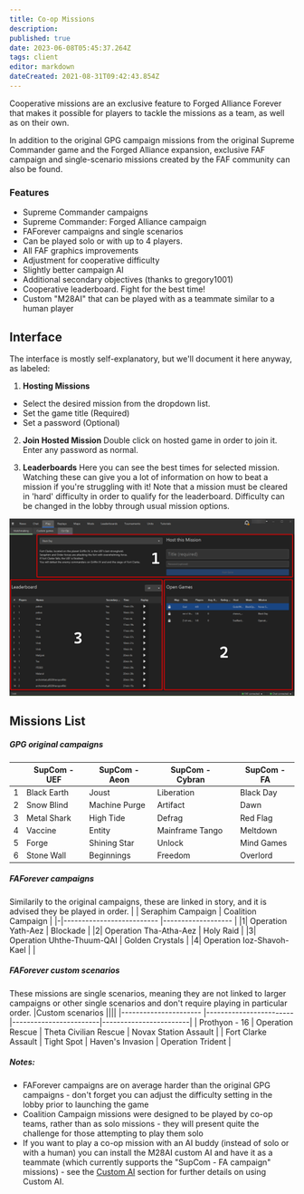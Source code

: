 ```yaml
---
title: Co-op Missions
description: 
published: true
date: 2023-06-08T05:45:37.264Z
tags: client
editor: markdown
dateCreated: 2021-08-31T09:42:43.854Z
---
```


Cooperative missions are an exclusive feature to Forged Alliance Forever that makes it possible for players to tackle the missions as a team, as well as on their own.

In addition to the original GPG campaign missions from the original Supreme Commander game and the Forged Alliance expansion, exclusive FAF campaign and single-scenario missions created by the FAF community can also be found.

### Features
- Supreme Commander campaigns
- Supreme Commander: Forged Alliance campaign
- FAForever campaigns and single scenarios
- Can be played solo or with up to 4 players.
- All FAF graphics improvements
- Adjustment for cooperative difficulty
- Slightly better campaign AI
- Additional secondary objectives (thanks to gregory1001)
- Cooperative leaderboard. Fight for the best time!
- Custom "M28AI" that can be played with as a teammate similar to a human player
## Interface
The interface is mostly self-explanatory, but we'll document it here anyway, as labeled:
1) **Hosting Missions**
- Select the desired mission from the dropdown list.
- Set the game title (Required)
- Set a password (Optional)

2) **Join Hosted Mission**
Double click on hosted game in order to join it. Enter any password as normal.

3) **Leaderboards**
Here you can see the best times for selected mission. Watching these can give you a lot of information on how to beat a mission if you're struggling with it!
Note that a mission must be cleared in 'hard' difficulty in order to qualify for the leaderboard. Difficulty can be changed in the lobby through usual mission options.

![coop-missions.png](/coop-missions.png)

## Missions List
##### GPG original campaigns
| | SupCom - UEF   	| SupCom - Aeon   	| SupCom - Cybran 	 | | SupCom - FA  |
|-|----------------	|-----------------	|------------------- |-|------------	|
|1| Black Earth    	| Joust           	| Liberation         | | Black Day  	|
|2| Snow Blind     	| Machine Purge   	| Artifact           | | Dawn       	|
|3| Metal Shark    	| High Tide       	| Defrag             | | Red Flag   	|
|4| Vaccine        	| Entity           	| Mainframe Tango    | | Meltdown   	|
|5| Forge          	| Shining Star    	| Unlock             | | Mind Games 	|
|6| Stone Wall     	| Beginnings      	| Freedom            | | Overlord   	|

##### FAForever campaigns
Similarily to the original campaigns, these are linked in story, and it is advised they be played in order.
| | Seraphim Campaign         | Coalition Campaign |
|-|-------------------------- |------------------- |
|1| Operation Yath-Aez        | Blockade           | 
|2| Operation Tha-Atha-Aez    | Holy Raid          | 
|3| Operation Uhthe-Thuum-QAI | Golden Crystals    | 
|4| Operation Ioz-Shavoh-Kael |                    |
##### FAForever custom scenarios
These missions are single scenarios, meaning they are not linked to larger campaigns or other single scenarios and don't require playing in particular order.
|Custom scenarios       ||||
|---------------------- |------------------------|------------------------|------------------------|
| Prothyon - 16         | Operation Rescue       | Theta Civilian Rescue | Novax Station Assault  |
| Fort Clarke Assault   | Tight Spot        	   | Haven's Invasion      | Operation Trident      |
##### Notes:
- FAForever campaigns are on average harder than the original GPG campaigns - don't forget you can adjust the difficulty setting in the lobby prior to launching the game
- Coalition Campaign missions were designed to be played by co-op teams, rather than as solo missions - they will present quite the challenge for those attempting to play them solo
- If you want to play a co-op mission with an AI buddy (instead of solo or with a human) you can install the M28AI custom AI and have it as a teammate (which currently supports the "SupCom - FA campaign" missions) - see the [Custom AI](https://wiki.faforever.com/en/Development/AI/Custom-AIs) section for further details on using Custom AI.